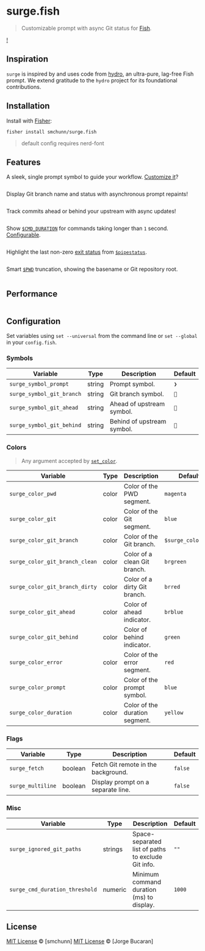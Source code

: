 # surge.fish

> Customizable prompt with async Git status for [Fish](https://fishshell.com).

[!](#surge)

## Inspiration

`surge` is inspired by and uses code from [hydro](https://github.com/jorgebucaran/hydro), an ultra-pure, lag-free Fish prompt. We extend gratitude to the `hydro` project for its foundational contributions.

## Installation

Install with [Fisher](https://github.com/jorgebucaran/fisher):

```console
fisher install smchunn/surge.fish
```

> default config requires nerd-font

## Features

A sleek, single prompt symbol to guide your workflow. [Customize it](#configuration)?

```

```

Display Git branch name and status with asynchronous prompt repaints!

```

```

Track commits ahead or behind your upstream with async updates!

```

```

Show [`$CMD_DURATION`](https://fishshell.com/docs/current/language.html?highlight=cmd_duration#envvar-CMD_DURATION) for commands taking longer than `1` second. [Configurable](#configuration).

```

```

Highlight the last non-zero [exit status](https://fishshell.com/docs/current/tutorial.html#exit-status) from [`$pipestatus`](https://fishshell.com/docs/current/language.html?highlight=cmd_duration#envvar-pipestatus).

```

```

Smart [`$PWD`](https://fishshell.com/docs/current/language.html?highlight=cmd_duration#envvar-PWD) truncation, showing the basename or Git repository root.

```

```

## Performance

```

```

## Configuration

Set variables using `set --universal` from the command line or `set --global` in your `config.fish`.

### Symbols

| Variable                  | Type   | Description                | Default |
| ------------------------- | ------ | -------------------------- | ------- |
| `surge_symbol_prompt`     | string | Prompt symbol.             | `❯`     |
| `surge_symbol_git_branch` | string | Git branch symbol.         | ``     |
| `surge_symbol_git_ahead`  | string | Ahead of upstream symbol.  | ``     |
| `surge_symbol_git_behind` | string | Behind of upstream symbol. | ``     |

### Colors

> Any argument accepted by [`set_color`](https://fishshell.com/docs/current/cmds/set_color.html).

| Variable                       | Type  | Description                    | Default            |
| ------------------------------ | ----- | ------------------------------ | ------------------ |
| `surge_color_pwd`              | color | Color of the PWD segment.      | `magenta`          |
| `surge_color_git`              | color | Color of the Git segment.      | `blue`             |
| `surge_color_git_branch`       | color | Color of the Git branch.       | `$surge_color_pwd` |
| `surge_color_git_branch_clean` | color | Color of a clean Git branch.   | `brgreen`          |
| `surge_color_git_branch_dirty` | color | Color of a dirty Git branch.   | `brred`            |
| `surge_color_git_ahead`        | color | Color of ahead indicator.      | `brblue`           |
| `surge_color_git_behind`       | color | Color of behind indicator.     | `green`            |
| `surge_color_error`            | color | Color of the error segment.    | `red`              |
| `surge_color_prompt`           | color | Color of the prompt symbol.    | `blue`             |
| `surge_color_duration`         | color | Color of the duration segment. | `yellow`           |

### Flags

| Variable          | Type    | Description                         | Default |
| ----------------- | ------- | ----------------------------------- | ------- |
| `surge_fetch`     | boolean | Fetch Git remote in the background. | `false` |
| `surge_multiline` | boolean | Display prompt on a separate line.  | `false` |

### Misc

| Variable                       | Type    | Description                                        | Default |
| ------------------------------ | ------- | -------------------------------------------------- | ------- |
| `surge_ignored_git_paths`      | strings | Space-separated list of paths to exclude Git info. | `""`    |
| `surge_cmd_duration_threshold` | numeric | Minimum command duration (ms) to display.          | `1000`  |

## License

[MIT License](LICENSE) © [smchunn]
[MIT License](https://github.com/jorgebucaran/hydro/blob/main/LICENSE.md) © [Jorge Bucaran]
